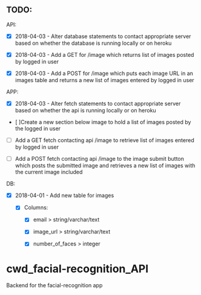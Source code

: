 TODO:
-----

API:

- [x] 2018-04-03 - Alter database statements to contact appropriate server based on whether the database is running locally or on heroku

- [x] 2018-04-03 - Add a GET for /image which returns list of images posted by logged in user

- [x] 2018-04-03 - Add a POST for /image which puts each image URL in an images table and returns a new list of images entered by logged in user

APP:

- [x] 2018-04-03 - Alter fetch statements to contact appropriate server based on whether the api is running locally or on heroku

- [ ]Create a new section below image to hold a list of images posted by the logged in user

- [ ] Add a GET fetch contacting api /image to retrieve list of images entered by logged in user

- [ ] Add a POST fetch contacting api /image to the image submit button which posts the submitted image and retrieves a new list of images with the current image included

DB:

- [x] 2018-04-01 - Add new table for images

    - [x] Columns:
    
        - [x] email > string/varchar/text
        
        - [x] image_url > string/varchar/text
        
        - [x] number_of_faces > integer


# cwd_facial-recognition_API
Backend for the facial-recognition app

